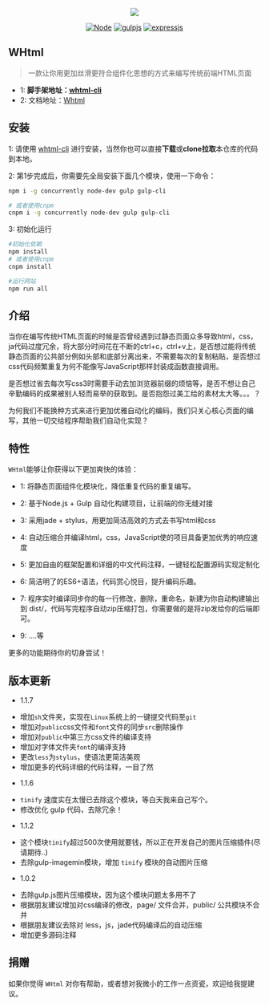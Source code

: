 <p align="center"><img src="docs/_media/img/gen.svg"/></p>
<p align="center"><a href="http://nodejs.cn/"><img src="https://img.shields.io/badge/Node.js%20-v8.9.3-green.svg" alt="Node"></a> <a href="https://www.gulpjs.com.cn/"><img src="https://img.shields.io/badge/gulp.js-3.9.1-red.svg" alt="gulpjs"></a> <a href="http://www.expressjs.com.cn/"><img src="https://img.shields.io/badge/express.js-4.16.3-blue.svg" alt="expressjs"></a></p>

## WHtml

> 一款让你用更加丝滑更符合组件化思想的方式来编写传统前端HTML页面
- 1: **脚手架地址：[whtml-cli](https://www.npmjs.com/package/whtml-cli)**
- 2: 文档地址：[Whtml](https://helpcode.github.io/Whtml/#/)

## 安装

1: 请使用 [whtml-cli](https://www.npmjs.com/package/whtml-cli) 进行安装，当然你也可以直接**下载**或**clone拉取**本仓库的代码到本地。

2: 第1步完成后，你需要先全局安装下面几个模块，使用一下命令：

```bash
npm i -g concurrently node-dev gulp gulp-cli

# 或者使用cnpm
cnpm i -g concurrently node-dev gulp gulp-cli
```

3: 初始化运行

```bash
#初始化依赖
npm install  
# 或者使用cnpm
cnpm install 

#运行网站
npm run all  
```

## 介绍

当你在编写传统HTML页面的时候是否曾经遇到过静态页面众多导致html，css，ja代码过度冗余，将大部分时间花在不断的ctrl+c，ctrl+v上，是否想过能将传统静态页面的公共部分例如头部和底部分离出来，不需要每次的复制粘贴，是否想过css代码频繁重复为何不能像写JavaScript那样封装成函数直接调用。

是否想过省去每次写css3时需要手动去加浏览器前缀的烦恼等，是否不想让自己辛勤编码的成果被别人轻而易举的获取到。是否抱怨过美工给的素材太大等。。。？


为何我们不能换种方式来进行更加优雅自动化的编码，我们只关心核心页面的编写，其他一切交给程序帮助我们自动化实现？


## 特性

`WHtml`能够让你获得以下更加爽快的体验：


- 1: 将静态页面组件化模块化，降低重复代码的重复编写。

- 2: 基于Node.js + Gulp 自动化构建项目，让前端的你无缝对接

- 3: 采用jade + stylus，用更加简洁高效的方式去书写html和css

- 4: 自动压缩合并编译html，css，JavaScript使的项目具备更加优秀的响应速度

- 5: 更加自由的框架配置和详细的中文代码注释，一键轻松配置源码实现定制化

- 6: 简洁明了的ES6+语法，代码赏心悦目，提升编码乐趣。

- 7: 程序实时编译同步你的每一行修改，删除，重命名，新建为你自动构建输出到 dist/，代码写完程序自动zip压缩打包，你需要做的是将zip发给你的后端即可。

- 9: ....等

更多的功能期待你的切身尝试！

## 版本更新

- 1.1.7
* 增加`sh`文件夹，实现在`Linux`系统上的一键提交代码至`git`
* 增加对`public`css文件和`font`文件的同步`src`删除操作
* 增加对`public`中第三方css文件的编译支持
* 增加对字体文件夹`font`的编译支持
* 更改`less`为`stylus`，使语法更简洁美观
* 增加更多的代码详细的代码注释，一目了然

- 1.1.6
* `tinify` 速度实在太慢已去除这个模块，等白天我来自己写个。
* 修改优化 gulp 代码，去除冗余！

- 1.1.2
* 这个模块`tinify`超过500次使用就要钱，所以正在开发自己的图片压缩插件(尽请期待..)
* 去除gulp-imagemin模块，增加 `tinify` 模块的自动图片压缩

- 1.0.2
* 去除gulp.js图片压缩模块，因为这个模块问题太多用不了
* 根据朋友建议增加对css编译的修改，page/ 文件合并，public/ 公共模块不合并
* 根据朋友建议去除对 less，js，jade代码编译后的自动压缩
* 增加更多源码注释

## 捐赠


如果你觉得 `WHtml` 对你有帮助，或者想对我微小的工作一点资瓷，欢迎给我提建议。